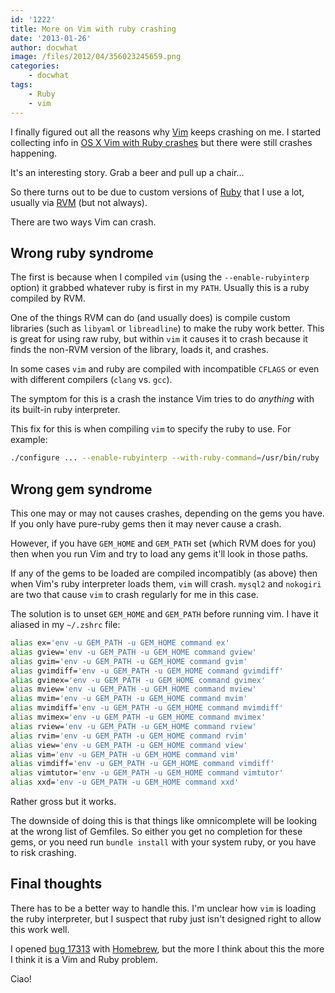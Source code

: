 ```yaml
---
id: '1222'
title: More on Vim with ruby crashing
date: '2013-01-26'
author: docwhat
image: /files/2012/04/356023245659.png
categories:
    - docwhat
tags:
    - Ruby
    - vim
---
```


I finally figured out all the reasons why [Vim](https://www.vim.org/) keeps
crashing on me. I started collecting info in
[OS X Vim with Ruby crashes](/os-x-vim-with-ruby-crashes/) but there were
still crashes happening.

It's an interesting story. Grab a beer and pull up a chair...

<!-- more -->

So there turns out to be due to custom versions of
[Ruby](http://www.ruby-lang.org/) that I use a lot, usually via
[RVM](https://rvm.io/) (but not always).

There are two ways Vim can crash.

## Wrong ruby syndrome

The first is because when I compiled `vim` (using the `--enable-rubyinterp`
option) it grabbed whatever ruby is first in my `PATH`. Usually this is a ruby
compiled by RVM.

One of the things RVM can do (and usually does) is compile custom libraries
(such as `libyaml` or `libreadline`) to make the ruby work better. This is
great for using raw ruby, but within `vim` it causes it to crash because it
finds the non-RVM version of the library, loads it, and crashes.

In some cases `vim` and ruby are compiled with incompatible `CFLAGS` or even
with different compilers (`clang` vs. `gcc`).

The symptom for this is a crash the instance Vim tries to do _anything_ with
its built-in ruby interpreter.

This fix for this is when compiling `vim` to specify the ruby to use. For
example:

```bash
./configure ... --enable-rubyinterp --with-ruby-command=/usr/bin/ruby
```

## Wrong gem syndrome

This one may or may not causes crashes, depending on the gems you have. If you
only have pure-ruby gems then it may never cause a crash.

However, if you have `GEM_HOME` and `GEM_PATH` set (which RVM does for you)
then when you run Vim and try to load any gems it'll look in those paths.

If any of the gems to be loaded are compiled incompatibly (as above) then when
Vim's ruby interpreter loads them, `vim` will crash. `mysql2` and `nokogiri`
are two that cause `vim` to crash regularly for me in this case.

The solution is to unset `GEM_HOME` and `GEM_PATH` before running vim. I have
it aliased in my `~/.zshrc` file:

```bash
alias ex='env -u GEM_PATH -u GEM_HOME command ex'
alias gview='env -u GEM_PATH -u GEM_HOME command gview'
alias gvim='env -u GEM_PATH -u GEM_HOME command gvim'
alias gvimdiff='env -u GEM_PATH -u GEM_HOME command gvimdiff'
alias gvimex='env -u GEM_PATH -u GEM_HOME command gvimex'
alias mview='env -u GEM_PATH -u GEM_HOME command mview'
alias mvim='env -u GEM_PATH -u GEM_HOME command mvim'
alias mvimdiff='env -u GEM_PATH -u GEM_HOME command mvimdiff'
alias mvimex='env -u GEM_PATH -u GEM_HOME command mvimex'
alias rview='env -u GEM_PATH -u GEM_HOME command rview'
alias rvim='env -u GEM_PATH -u GEM_HOME command rvim'
alias view='env -u GEM_PATH -u GEM_HOME command view'
alias vim='env -u GEM_PATH -u GEM_HOME command vim'
alias vimdiff='env -u GEM_PATH -u GEM_HOME command vimdiff'
alias vimtutor='env -u GEM_PATH -u GEM_HOME command vimtutor'
alias xxd='env -u GEM_PATH -u GEM_HOME command xxd'
```

Rather gross but it works.

The downside of doing this is that things like omnicomplete will be looking at
the wrong list of Gemfiles. So either you get no completion for these gems, or
you need run `bundle install` with your system ruby, or you have to risk
crashing.

## Final thoughts

There has to be a better way to handle this. I'm unclear how `vim` is loading
the ruby interpreter, but I suspect that ruby just isn't designed right to
allow this work well.

I opened [bug 17313](https://github.com/Homebrew/legacy-homebrew/issues/17313)
with [Homebrew](http://brew.sh/), but the more I think about this the more I
think it is a Vim and Ruby problem.

Ciao!
